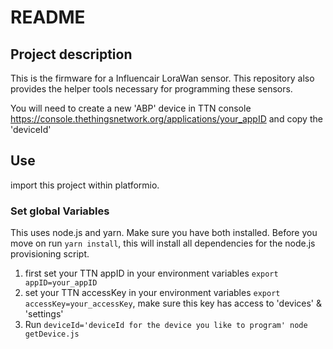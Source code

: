 # README
## Project description

This is the firmware for a Influencair LoraWan sensor. This repository also provides the helper tools necessary for programming these sensors.

You will need to create a new 'ABP' device in TTN console https://console.thethingsnetwork.org/applications/your_appID and copy the 'deviceId'

## Use

import this project within platformio.

### Set global Variables

This uses node.js and yarn. Make sure you have both installed.
Before you move on run `yarn install`, this will install all dependencies for the node.js provisioning script.

1. first set your TTN appID in your environment variables `export appID=your_appID`
2. set your TTN accessKey in your environment variables `export accessKey=your_accessKey`, make sure this key has access to 'devices' & 'settings'
3. Run `deviceId='deviceId for the device you like to program' node getDevice.js`
